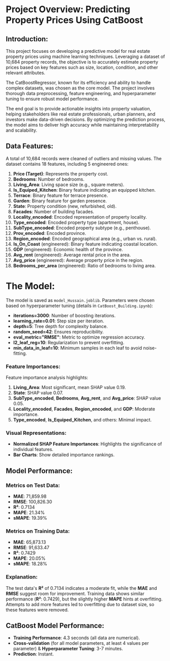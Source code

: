# Project Overview: Predicting Property Prices Using CatBoost
## Introduction:
This project focuses on developing a predictive model for real estate property prices using machine learning techniques. Leveraging a dataset of 10,684 property records, the objective is to accurately estimate property prices based on key features such as size, location, condition, and other relevant attributes.

The CatBoostRegressor, known for its efficiency and ability to handle complex datasets, was chosen as the core model. The project involves thorough data preprocessing, feature engineering, and hyperparameter tuning to ensure robust model performance.

The end goal is to provide actionable insights into property valuation, helping stakeholders like real estate professionals, urban planners, and investors make data-driven decisions. By optimizing the prediction process, the model aims to deliver high accuracy while maintaining interpretability and scalability.

## Data Features:
A total of 10,684 records were cleaned of outliers and missing values. The dataset contains 18 features, including 5 engineered ones:

1. **Price (Target)**: Represents the property cost.
2. **Bedrooms**: Number of bedrooms.
3. **Living_Area**: Living space size (e.g., square meters).
4. **Is_Equiped_Kitchen**: Binary feature indicating an equipped kitchen.
5. **Terrace**: Binary feature for terrace presence.
6. **Garden**: Binary feature for garden presence.
7. **State**: Property condition (new, refurbished, old).
8. **Facades**: Number of building facades.
9. **Locality_encoded**: Encoded representation of property locality.
10. **Type_encoded**: Encoded property type (apartment, house).
11. **SubType_encoded**: Encoded property subtype (e.g., penthouse).
12. **Prov_encoded**: Encoded province.
13. **Region_encoded**: Encoded geographical area (e.g., urban vs. rural).
14. **Is_On_Coast** (engineered): Binary feature indicating coastal location.
15. **GDP** (engineered): Economic health of the province.
16. **Avg_rent** (engineered): Average rental price in the area.
17. **Avg_price** (engineered): Average property price in the region.
18. **Bedrooms_per_area** (engineered): Ratio of bedrooms to living area.

# The Model:
The model is saved as `model_Hussain.joblib`. Parameters were chosen based on hyperparameter tuning (details in `CatBoost_Building.ipynb`):

- **iterations=3000**: Number of boosting iterations.
- **learning_rate=0.01**: Step size per iteration.
- **depth=5**: Tree depth for complexity balance.
- **random_seed=42**: Ensures reproducibility.
- **eval_metric="RMSE"**: Metric to optimize regression accuracy.
- **l2_leaf_reg=10**: Regularization to prevent overfitting.
- **min_data_in_leaf=10**: Minimum samples in each leaf to avoid noise-fitting.

### Feature Importances:
Feature importance analysis highlights:
1. **Living_Area**: Most significant, mean SHAP value 0.19.
2. **State**: SHAP value 0.07.
3. **SubType_encoded**, **Bedrooms**, **Avg_rent**, and **Avg_price**: SHAP value 0.05.
4. **Locality_encoded**, **Facades**, **Region_encoded**, and **GDP**: Moderate importance.
5. **Type_encoded**, **Is_Equiped_Kitchen**, and others: Minimal impact.

### Visual Representations:
- **Normalized SHAP Feature Importances**: Highlights the significance of individual features.
- **Bar Charts**: Show detailed importance rankings.

## Model Performance:

### Metrics on Test Data:
- **MAE**: 71,859.98
- **RMSE**: 100,826.30
- **R²**: 0.7134
- **MAPE**: 21.34%
- **sMAPE**: 19.39%

### Metrics on Training Data:
- **MAE**: 65,873.13
- **RMSE**: 91,633.47
- **R²**: 0.7429
- **MAPE**: 20.05%
- **sMAPE**: 18.28%

### Explanation:
The test data's **R²** of 0.7134 indicates a moderate fit, while the **MAE** and **RMSE** suggest room for improvement. Training data shows similar performance (**R²**: 0.7429), but the slightly higher **MAPE** hints at overfitting. Attempts to add more features led to overfitting due to dataset size, so these features were removed.

## CatBoost Model Performance:

- **Training Performance**: 4.3 seconds (all data are numerical).
- **Cross-validation** (for all model parameters, at least 4 values per parameter) & **Hyperparameter Tuning**: 3-7 minutes.
- **Prediction**: Instant.
